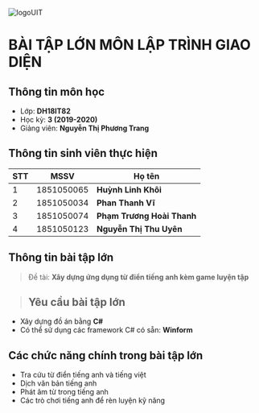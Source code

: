 ![logoUIT](http://ou.edu.vn/wp-content/uploads/2018/08/LOGO-TRUONGV21-12-2018-01-300x300.png)

# BÀI TẬP LỚN MÔN LẬP TRÌNH GIAO DIỆN
## Thông tin môn học
- Lớp: **DH18IT82**
- Học kỳ: **3 (2019-2020)**
- Giảng viên: **Nguyễn Thị Phương Trang**
## Thông tin sinh viên thực hiện

|STT|MSSV    |Họ tên      			   |
|---|--------|-------------------------|
|1  |1851050065 |**Huỳnh Linh Khôi** |
|2  |1851050034 |**Phan Thanh Vĩ** |
|3  |1851050074 |**Phạm Trương Hoài Thanh** |
|4  |1851050123 |**Nguyễn Thị Thu Uyên** |

## Thông tin bài tập lớn

>Đề tài: **Xây dựng ứng dụng từ điển tiếng anh kèm game luyện tập**

>## Yêu cầu bài tập lớn

- Xây dựng đồ án bằng **C#**
- Có thể sử dụng các framework C# có sẵn: **Winform**


## Các chức năng chính trong bài tập lớn
- Tra cứu từ điển tiếng anh và tiếng việt
- Dịch văn bản tiếng anh
- Phát âm từ trong tiếng anh
- Các trò chơi tiếng anh để rèn luyện kỹ năng
